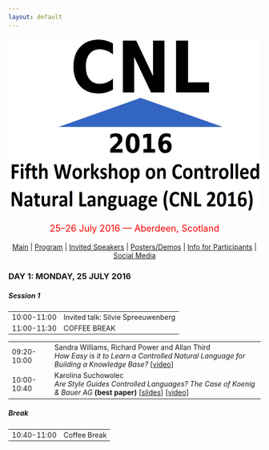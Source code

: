 ```yaml
---
layout: default
---
```

<p align="middle">
<img src="logo3.jpg" width="650" height="350"/>
</p>
<p align="middle" style="color:red; font-size:130%">25–26 July 2016 — Aberdeen, Scotland</p>
<p class="tabs" align="middle">
<a href="cnl2016.html">Main</a> | <a href="cnl2016program.html">Program</a> | <a href="cnl2016speakers.html">Invited Speakers</a> | <a href="cnl2016pd.html">Posters/Demos</a> | <a href="cnl2016info.html">Info for Participants</a> | <a href="cnl2016SM.html">Social Media</a> 
</p>
<body>

<h3>DAY 1: MONDAY, 25 JULY 2016</h3>

<h5>Session 1</h5>

<table>
<tr><td class="time">10:00-11:00 </td><td>Invited talk: Silvie Spreeuwenberg</td></tr>
<tr><td class="time">11:00-11:30 </td><td>COFFEE BREAK</td></tr>
</table>

<table>
<tr><td class="time">09:20-10:00</td><td>Sandra Williams, Richard Power and Allan Third<br/><em>How Easy is it to Learn a Controlled Natural Language for Building a Knowledge Base?</em> [<a href="https://www.youtube.com/watch?v=JNJCtOAaHIc&amp;list=PL9MDHk_EFeGtHqFl9DKh5zB5abiTDZhps">video</a>]</td></tr>
<tr><td class="time">10:00-10:40</td><td>Karolina Suchowolec<br/><em>Are Style Guides Controlled Languages? The Case of Koenig &amp; Bauer AG</em> <strong>(best paper)</strong> [<a href="slides/suchowolec.pdf">slides</a>] [<a href="https://www.youtube.com/watch?v=wTRGIy2oFgs&amp;list=PL9MDHk_EFeGtHqFl9DKh5zB5abiTDZhps">video</a>]</td></tr>
</table>


<h5>Break</h5>

<table>
<tr><td class="time">10:40-11:00</td><td>Coffee Break</td></tr>
</table>
</body>
